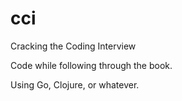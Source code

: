 # cci
Cracking the Coding Interview

Code while following through the book.

Using Go, Clojure, or whatever.

